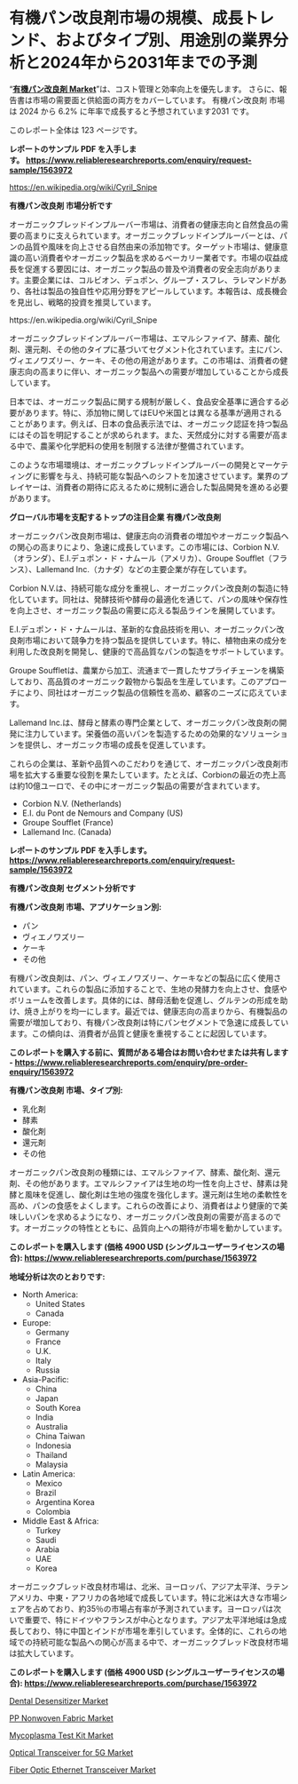 <p><h1>有機パン改良剤市場の規模、成長トレンド、およびタイプ別、用途別の業界分析と2024年から2031年までの予測</h1></p><p>&ldquo;<strong><a href="https://www.reliableresearchreports.com/organic-bread-improver-r1563972">有機パン改良剤 Market</a></strong>&rdquo;は、コスト管理と効率向上を優先します。 さらに、報告書は市場の需要面と供給面の両方をカバーしています。 有機パン改良剤 市場は 2024 から 6.2% に年率で成長すると予想されています2031 です。</p>
<p>このレポート全体は 123 ページです。</p>
<p><strong>レポートのサンプル PDF を入手します。&nbsp;<a href="https://www.reliableresearchreports.com/enquiry/request-sample/1563972">https://www.reliableresearchreports.com/enquiry/request-sample/1563972</a></strong></p>
<p><a href="https://en.wikipedia.org/wiki/Cyril_Snipe">https://en.wikipedia.org/wiki/Cyril_Snipe</a></p>
<p><strong>有機パン改良剤 市場分析です</strong></p>
<p><p>オーガニックブレッドインプルーバー市場は、消費者の健康志向と自然食品の需要の高まりに支えられています。オーガニックブレッドインプルーバーとは、パンの品質や風味を向上させる自然由来の添加物です。ターゲット市場は、健康意識の高い消費者やオーガニック製品を求めるベーカリー業者です。市場の収益成長を促進する要因には、オーガニック製品の普及や消費者の安全志向があります。主要企業には、コルビオン、デュポン、グループ・スフレ、ラレマンドがあり、各社は製品の独自性や応用分野をアピールしています。本報告は、成長機会を見出し、戦略的投資を推奨しています。</p></p>
<p>https://en.wikipedia.org/wiki/Cyril_Snipe</p>
<p><p>オーガニックブレッドインプルーバー市場は、エマルシファイア、酵素、酸化剤、還元剤、その他のタイプに基づいてセグメント化されています。主にパン、ヴィエノワズリー、ケーキ、その他の用途があります。この市場は、消費者の健康志向の高まりに伴い、オーガニック製品への需要が増加していることから成長しています。</p><p>日本では、オーガニック製品に関する規制が厳しく、食品安全基準に適合する必要があります。特に、添加物に関してはEUや米国とは異なる基準が適用されることがあります。例えば、日本の食品表示法では、オーガニック認証を持つ製品にはその旨を明記することが求められます。また、天然成分に対する需要が高まる中で、農薬や化学肥料の使用を制限する法律が整備されています。</p><p>このような市場環境は、オーガニックブレッドインプルーバーの開発とマーケティングに影響を与え、持続可能な製品へのシフトを加速させています。業界のプレイヤーは、消費者の期待に応えるために規制に適合した製品開発を進める必要があります。</p></p>
<p><strong>グローバル市場を支配するトップの注目企業 有機パン改良剤</strong></p>
<p><p>オーガニックパン改良剤市場は、健康志向の消費者の増加やオーガニック製品への関心の高まりにより、急速に成長しています。この市場には、Corbion N.V.（オランダ）、E.I.デュポン・ド・ナムール（アメリカ）、Groupe Soufflet（フランス）、Lallemand Inc.（カナダ）などの主要企業が存在しています。</p><p>Corbion N.V.は、持続可能な成分を重視し、オーガニックパン改良剤の製造に特化しています。同社は、発酵技術や酵母の最適化を通じて、パンの風味や保存性を向上させ、オーガニック製品の需要に応える製品ラインを展開しています。</p><p>E.I.デュポン・ド・ナムールは、革新的な食品技術を用い、オーガニックパン改良剤市場において競争力を持つ製品を提供しています。特に、植物由来の成分を利用した改良剤を開発し、健康的で高品質なパンの製造をサポートしています。</p><p>Groupe Souffletは、農業から加工、流通まで一貫したサプライチェーンを構築しており、高品質のオーガニック穀物から製品を生産しています。このアプローチにより、同社はオーガニック製品の信頼性を高め、顧客のニーズに応えています。</p><p>Lallemand Inc.は、酵母と酵素の専門企業として、オーガニックパン改良剤の開発に注力しています。栄養価の高いパンを製造するための効果的なソリューションを提供し、オーガニック市場の成長を促進しています。</p><p>これらの企業は、革新や品質へのこだわりを通じて、オーガニックパン改良剤市場を拡大する重要な役割を果たしています。たとえば、Corbionの最近の売上高は約10億ユーロで、その中にオーガニック製品の需要が含まれています。</p></p>
<p><ul><li>Corbion N.V. (Netherlands)</li><li>E.I. du Pont de Nemours and Company (US)</li><li>Groupe Soufflet (France)</li><li>Lallemand Inc. (Canada)</li></ul></p>
<p><strong>レポートのサンプル PDF を入手します。 <a href="https://www.reliableresearchreports.com/enquiry/request-sample/1563972">https://www.reliableresearchreports.com/enquiry/request-sample/1563972</a></strong></p>
<p><strong>有機パン改良剤 セグメント分析です</strong></p>
<p><strong>有機パン改良剤 市場、アプリケーション別:</strong></p>
<p><ul><li>パン</li><li>ヴィエノワズリー</li><li>ケーキ</li><li>その他</li></ul></p>
<p><p>有機パン改良剤は、パン、ヴィエノワズリー、ケーキなどの製品に広く使用されています。これらの製品に添加することで、生地の発酵力を向上させ、食感やボリュームを改善します。具体的には、酵母活動を促進し、グルテンの形成を助け、焼き上がりを均一にします。最近では、健康志向の高まりから、有機製品の需要が増加しており、有機パン改良剤は特にパンセグメントで急速に成長しています。この傾向は、消費者が品質と健康を重視することに起因しています。</p></p>
<p><strong>このレポートを購入する前に、質問がある場合はお問い合わせまたは共有します - <a href="https://www.reliableresearchreports.com/enquiry/pre-order-enquiry/1563972">https://www.reliableresearchreports.com/enquiry/pre-order-enquiry/1563972</a></strong></p>
<p><strong>有機パン改良剤 市場、タイプ別:</strong></p>
<p><ul><li>乳化剤</li><li>酵素</li><li>酸化剤</li><li>還元剤</li><li>その他</li></ul></p>
<p><p>オーガニックパン改良剤の種類には、エマルシファイア、酵素、酸化剤、還元剤、その他があります。エマルシファイアは生地の均一性を向上させ、酵素は発酵と風味を促進し、酸化剤は生地の強度を強化します。還元剤は生地の柔軟性を高め、パンの食感をよくします。これらの改善により、消費者はより健康的で美味しいパンを求めるようになり、オーガニックパン改良剤の需要が高まるのです。オーガニックの特性とともに、品質向上への期待が市場を動かしています。</p></p>
<p><strong>このレポートを購入します (価格 4900 USD (シングルユーザーライセンスの場合): <a href="https://www.reliableresearchreports.com/purchase/1563972">https://www.reliableresearchreports.com/purchase/1563972</a></strong></p>
<p><strong>地域分析は次のとおりです:</strong></p>
<p><ul>
    <li>
        North America:
        <ul>
            <li>United States</li>
            <li>Canada</li>
        </ul>
    </li>
    <li>
        Europe:
        <ul>
            <li>Germany</li>
            <li>France</li>
            <li>U.K.</li>
            <li>Italy</li>
            <li>Russia</li>
        </ul>
    </li>
    <li>
        Asia-Pacific:
        <ul>
            <li>China</li>
            <li>Japan</li>
            <li>South Korea</li>
            <li>India</li>
            <li>Australia</li>
            <li>China Taiwan</li>
            <li>Indonesia</li>
            <li>Thailand</li>
            <li>Malaysia</li>
        </ul>
    </li>
    <li>
        Latin America:
        <ul>
            <li>Mexico</li>
            <li>Brazil</li>
            <li>Argentina Korea</li>
            <li>Colombia</li>
        </ul>
    </li>
    <li>
        Middle East & Africa:
        <ul>
            <li>Turkey</li>
            <li>Saudi</li>
            <li>Arabia</li>
            <li>UAE</li>
            <li>Korea</li>
        </ul>
    </li>
    </ul></p>
<p><p>オーガニックブレッド改良材市場は、北米、ヨーロッパ、アジア太平洋、ラテンアメリカ、中東・アフリカの各地域で成長しています。特に北米は大きな市場シェアを占めており、約35％の市場占有率が予測されています。ヨーロッパは次いで重要で、特にドイツやフランスが中心となります。アジア太平洋地域は急成長しており、特に中国とインドが市場を牽引しています。全体的に、これらの地域での持続可能な製品への関心が高まる中で、オーガニックブレッド改良材市場は拡大しています。</p></p>
<p><strong>このレポートを購入します (価格 4900 USD (シングルユーザーライセンスの場合): <a href="https://www.reliableresearchreports.com/purchase/1563972">https://www.reliableresearchreports.com/purchase/1563972</a></strong></p>
<p><p><a href="https://github.com/JamesCox407/Market-Research-Report-List-1/blob/main/dental-desensitizer-market.md">Dental Desensitizer Market</a></p><p><a href="https://issuu.com/reportprime-2/docs/pp-nonwoven-fabric-market-size-2030_ee10e61fe5eb64">PP Nonwoven Fabric Market</a></p><p><a href="https://github.com/RoseBoyd475/Market-Research-Report-List-1/blob/main/mycoplasma-test-kit-market.md">Mycoplasma Test Kit Market</a></p><p><a href="https://medium.com/@diengw5_68119/the-optical-transceiver-for-5g-market-insights-report-offers-an-in-depth-and-thorough-analysis-of-7b924f111aa7">Optical Transceiver for 5G Market</a></p><p><a href="https://medium.com/@diengw5_68119/in-the-fiber-optic-ethernet-transceiver-market-the-main-focus-is-on-keeping-costs-low-and-c591e7f70d2f">Fiber Optic Ethernet Transceiver Market</a></p></p>